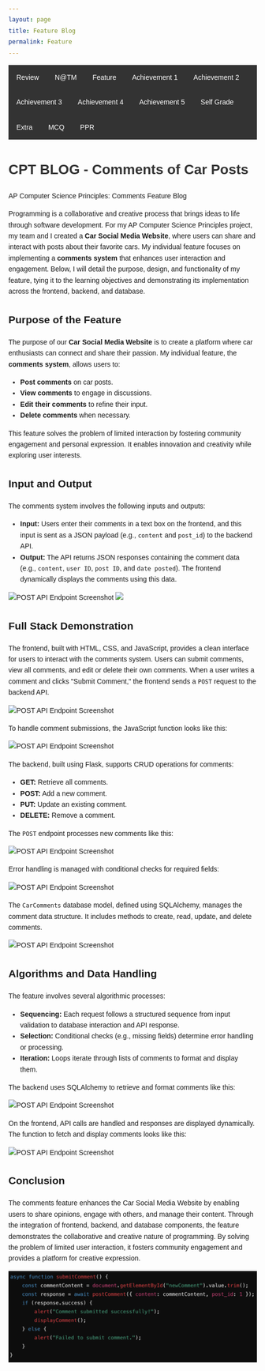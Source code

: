 ```yaml
---
layout: page
title: Feature Blog
permalink: Feature
---
```


<style>
  nav {
    background-color: #333;
    overflow: hidden;
  }
  nav ul {
    list-style-type: none;
    margin: 0;
    padding: 0;
  }
  nav ul li {
    float: left;
  }
  nav ul li a {
    display: block;
    color: white;
    text-align: center;
    padding: 14px 16px;
    text-decoration: none;
  }
  nav ul li a:hover {
    background-color: #111;
  }
  body {
    font-family: Arial, sans-serif;
    line-height: 1.6;
    margin: 20px;
  }
  h1 {
    color: #333;
  }
</style>

<nav>
  <ul>
    <li><a href="/jackson_2025/Legendary">Review</a></li>
    <li><a href="/jackson_2025/NATM">N@TM</a></li>
    <li><a href="/jackson_2025/Feature">Feature</a></li>
    <li><a href="/jackson_2025/Achievement1">Achievement 1</a></li>
    <li><a href="/jackson_2025/Achievement2">Achievement 2</a></li>
    <li><a href="/jackson_2025/Achievement3">Achievement 3</a></li>
    <li><a href="/jackson_2025/Achievement4">Achievement 4</a></li>
    <li><a href="/jackson_2025/Achievement5">Achievement 5</a></li>
    <li><a href="/jackson_2025/SelfGrade">Self Grade</a></li>
    <li><a href="/jackson_2025/Extra">Extra</a></li>
    <li><a href="/jackson_2025/MCQ">MCQ</a></li>
    <li><a href="/jackson_2025/PPR">PPR</a></li>
  </ul>
</nav>

# **CPT BLOG - Comments of Car Posts**

AP Computer Science Principles: Comments Feature Blog  

Programming is a collaborative and creative process that brings ideas to life through software development. For my AP Computer Science Principles project, my team and I created a **Car Social Media Website**, where users can share and interact with posts about their favorite cars. My individual feature focuses on implementing a **comments system** that enhances user interaction and engagement. Below, I will detail the purpose, design, and functionality of my feature, tying it to the learning objectives and demonstrating its implementation across the frontend, backend, and database.

## **Purpose of the Feature**
The purpose of our **Car Social Media Website** is to create a platform where car enthusiasts can connect and share their passion. My individual feature, the **comments system**, allows users to:  
- **Post comments** on car posts.  
- **View comments** to engage in discussions.  
- **Edit their comments** to refine their input.  
- **Delete comments** when necessary.  

This feature solves the problem of limited interaction by fostering community engagement and personal expression. It enables innovation and creativity while exploring user interests.

## **Input and Output**
The comments system involves the following inputs and outputs:  
- **Input:** Users enter their comments in a text box on the frontend, and this input is sent as a JSON payload (e.g., `content` and `post_id`) to the backend API.  
- **Output:** The API returns JSON responses containing the comment data (e.g., `content`, `user ID`, `post ID`, and `date posted`). The frontend dynamically displays the comments using this data.  

<img src="images/Screenshot 2025-01-27 at 11.23.03 PM.png" alt="POST API Endpoint Screenshot">

<img src="images/Screenshot 2025-03-02 at 9.48.08 PM.png">

## **Full Stack Demonstration**
The frontend, built with HTML, CSS, and JavaScript, provides a clean interface for users to interact with the comments system. Users can submit comments, view all comments, and edit or delete their own comments. When a user writes a comment and clicks "Submit Comment," the frontend sends a `POST` request to the backend API.  

<img src="images/Screenshot 2025-01-27 at 11.25.29 PM.png" alt="POST API Endpoint Screenshot">

To handle comment submissions, the JavaScript function looks like this:

<img src="images/Screenshot 2025-01-27 at 11.33.39 PM.png" alt="POST API Endpoint Screenshot">

The backend, built using Flask, supports CRUD operations for comments:
- **GET:** Retrieve all comments.  
- **POST:** Add a new comment.  
- **PUT:** Update an existing comment.  
- **DELETE:** Remove a comment.  

The `POST` endpoint processes new comments like this:

<img src="images/Screenshot 2025-01-27 at 11.37.18 PM.png" alt="POST API Endpoint Screenshot">

Error handling is managed with conditional checks for required fields:

<img src="images/Screenshot 2025-01-27 at 11.37.55 PM.png" alt="POST API Endpoint Screenshot">

The `CarComments` database model, defined using SQLAlchemy, manages the comment data structure. It includes methods to create, read, update, and delete comments.

<img src="images/Screenshot 2025-01-27 at 11.39.03 PM.png" alt="POST API Endpoint Screenshot">

## **Algorithms and Data Handling**
The feature involves several algorithmic processes:  
- **Sequencing:** Each request follows a structured sequence from input validation to database interaction and API response.  
- **Selection:** Conditional checks (e.g., missing fields) determine error handling or processing.  
- **Iteration:** Loops iterate through lists of comments to format and display them.

The backend uses SQLAlchemy to retrieve and format comments like this:

<img src="images/Screenshot 2025-01-27 at 11.40.04 PM.png" alt="POST API Endpoint Screenshot">

On the frontend, API calls are handled and responses are displayed dynamically. The function to fetch and display comments looks like this:

<img src="images/Screenshot 2025-01-27 at 11.43.55 PM.png" alt="POST API Endpoint Screenshot">

## **Conclusion**
The comments feature enhances the Car Social Media Website by enabling users to share opinions, engage with others, and manage their content. Through the integration of frontend, backend, and database components, the feature demonstrates the collaborative and creative nature of programming. By solving the problem of limited user interaction, it fosters community engagement and provides a platform for creative expression.

<img src="images/last.png" alt="POST API Endpoint Screenshot">


